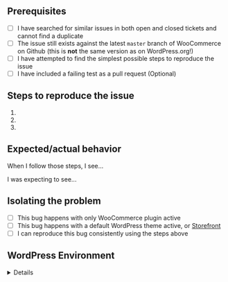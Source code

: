 <!-- This form is for reporting bugs and issues specific to the WooCommerce plugin. This is not a support portal. If you need technical support from a human being, please submit a ticket via the helpdesk instead: https://woocommerce.com/contact-us/ -->

<!-- Usage questions can also be directed to the public support forum here: https://wordpress.org/support/plugin/woocommerce, unless this is a question about a premium extension in which case you should use the helpdesk. -->

<!-- If you have a feature request, submit it to: http://ideas.woocommerce.com/forums/133476-woocommerce -->

<!-- If you are a developer who needs a new filter/hook raise a PR instead :) -->

<!-- Please be as descriptive as possible; issues lacking the below details, or for any other reason than to report a bug, may be closed without action. -->

## Prerequisites

<!-- MARK COMPLETED ITEMS WITH AN [x] -->

- [ ] I have searched for similar issues in both open and closed tickets and cannot find a duplicate
- [ ] The issue still exists against the latest `master` branch of WooCommerce on Github (this is **not** the same version as on WordPress.org!)
- [ ] I have attempted to find the simplest possible steps to reproduce the issue
- [ ] I have included a failing test as a pull request (Optional)

## Steps to reproduce the issue

<!-- We need to be able to reproduce the bug in order to fix it so please be descriptive! -->

1.
2.
3.

## Expected/actual behavior

When I follow those steps, I see...

I was expecting to see...

## Isolating the problem

<!-- MARK COMPLETED ITEMS WITH AN [x] -->

- [ ] This bug happens with only WooCommerce plugin active
- [ ] This bug happens with a default WordPress theme active, or [Storefront](https://woocommerce.com/storefront/)
- [ ] I can reproduce this bug consistently using the steps above

## WordPress Environment

<details>
```
Copy and paste the system status report from **WooCommerce > System Status** in WordPress admin here.
```
</details>
